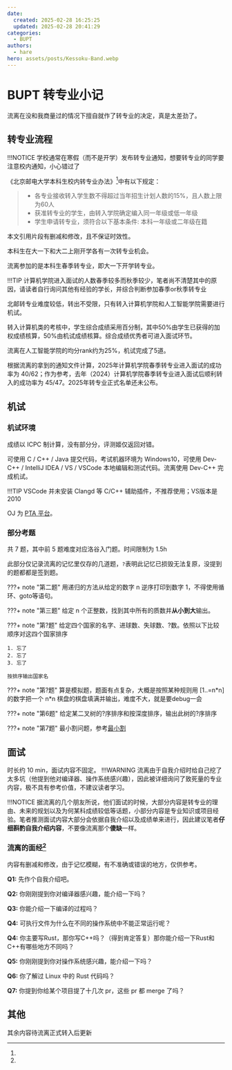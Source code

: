 ```yaml
---
date:
  created: 2025-02-28 16:25:25
  updated: 2025-02-28 20:41:29
categories:
  - BUPT
authors:
  - hare
hero: assets/posts/Kessoku-Band.webp
---
```


# BUPT 转专业小记

流离在没和我商量过的情况下擅自就作了转专业的决定，真是太差劲了。
<!-- more -->
## 转专业流程

!!!NOTICE
    学校通常在寒假（而不是开学）发布转专业通知，想要转专业的同学要注意校内通知，小心错过了

《北京邮电大学本科生校内转专业办法》[^1]中有以下规定：
> - 各专业接收转入学生数不得超过当年招生计划人数的15%，且人数上限为60人
> - 获准转专业的学生，由转入学院确定编入同一年级或低一年级
> - 学生申请转专业，须符合以下基本条件: 本科一年级或二年级在籍

[^1]:
  本文引用片段有删减和修改，且不保证时效性。

本科生在大一下和大二上刚开学各有一次转专业机会。

流离参加的是本科生春季转专业，即大一下开学转专业。

!!!TIP
    计算机学院进入面试的人数春季较多而秋季较少，笔者尚不清楚其中的原因，请读者自行询问其他有经验的学长，并综合判断参加春季or秋季转专业

北邮转专业难度较低，转出不受限，只有转入计算机学院和人工智能学院需要进行机试。

转入计算机类的考核中，学生综合成绩采用百分制，其中50%由学生已获得的加权成绩核算，50%由机试成绩核算。综合成绩优秀者可进入面试环节。

流离在人工智能学院的均分rank约为25%，机试完成了5道。

根据流离的拿到的通知文件计算，2025年计算机学院春季转专业进入面试的成功率为 40/62；作为参考，去年（2024）计算机学院春季转专业进入面试后顺利转入的成功率为 45/47。2025年转专业正式名单还未公布。

## 机试

### 机试环境

成绩以 ICPC 制计算，没有部分分，评测姬仅返回对错。

可使用 C / C++ / Java 提交代码，考试机器环境为 Windows10，可使用 Dev-C++ / IntelliJ IDEA / VS / VSCode 本地编辑和测试代码。流离使用 Dev-C++ 完成机试。

!!!TIP
    VSCode 并未安装 Clangd 等 C/C++ 辅助插件，不推荐使用；VS版本是2010

OJ 为 [PTA 平台](https://pintia.cn)。


### 部分考题

共 7 题，其中前 5 题难度对应洛谷入门题。时间限制为 1.5h

此部分仅记录流离的记忆里仅存的几道题，`?`表明此记忆已损毁无法复原，没提到的题都都是签到题。

???+ note "第二题"
    用递归的方法从给定的数字 n 逆序打印到数字 1，不得使用循环、goto等语句。

???+ note "第三题"
    给定 n 个正整数，找到其中所有的质数并**从小到大**输出。

???+ note "第?题"
    给定四个国家的名字、进球数、失球数、?数。依照以下比较顺序对这四个国家排序

    1. 忘了
    2. 忘了
    3. 忘了

    按排序输出国家名

???+ note "第?题"
    算是模拟题，题面有点复杂，大概是按照某种规则用 [1..=n\*n] 的数字把一个 n\*n 棋盘的棋盘填满并输出，难度不大，就是要debug一会

???+ note "第6题"
    给定某二叉树的?序排序和按深度排序，输出此树的?序排序

???+ note "第7题"
    最小割问题，参考[最小割](https://oi-wiki.org/graph/flow/min-cut/)

## 面试

时长约 10 min，面试内容不固定。
!!!WARNING
    流离由于自我介绍时给自己挖了太多坑（他提到他对编译器、操作系统感兴趣），因此被详细询问了致死量的专业内容，极不具有参考价值，不建议读者学习。

!!!NOTICE
    据流离的几个朋友所说，他们面试的时候，大部分内容是转专业的理由、未来的规划以及为何某科成绩较低等话题，小部分内容是专业知识或项目经验。笔者推测面试内容大部分会依据自我介绍以及成绩单来进行，因此建议笔者**仔细斟酌自我介绍内容**，不要像流离那个**傻缺**一样。

### 流离的面经[^2]

[^2]:
  内容有删减和修改，由于记忆模糊，有不准确或错误的地方，仅供参考。

**Q1:**
  先作个自我介绍吧。

**Q2:**
  你刚刚提到你对编译器感兴趣，能介绍一下吗？

**Q3:**
  你能介绍一下编译的过程吗？

**Q4:**
  可执行文件为什么在不同的操作系统中不能正常运行呢？

**Q4:**
  你主要写Rust，那你写C++吗？（得到肯定答复）那你能介绍一下Rust和C++有哪些地方不同吗？

**Q5:**
  你刚刚提到你对操作系统感兴趣，能介绍一下吗？

**Q6:**
  你了解过 Linux 中的 Rust 代码吗？

**Q7:**
  你提到你给某个项目提了十几次 pr，这些 pr 都 merge 了吗？

## 其他

其余内容待流离正式转入后更新